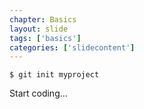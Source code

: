 ```yaml
---
chapter: Basics
layout: slide
tags: ['basics']
categories: ['slidecontent']
---
```


	$ git init myproject

Start coding...